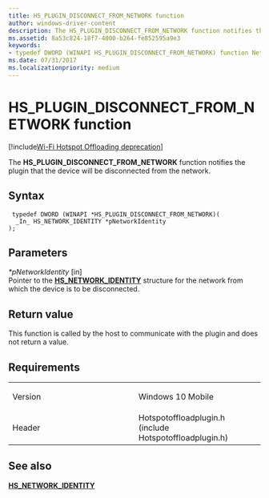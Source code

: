 ```yaml
---
title: HS_PLUGIN_DISCONNECT_FROM_NETWORK function
author: windows-driver-content
description: The HS_PLUGIN_DISCONNECT_FROM_NETWORK function notifies the plugin that the device will be disconnected from the network.
ms.assetid: 8a53c824-18f7-4000-b264-fe852595a9e3
keywords: 
- typedef DWORD (WINAPI HS_PLUGIN_DISCONNECT_FROM_NETWORK) function Network Drivers Starting with Windows Vista
ms.date: 07/31/2017
ms.localizationpriority: medium
---
```


# HS\_PLUGIN\_DISCONNECT\_FROM\_NETWORK function

[!include[Wi-Fi Hotspot Offloading deprecation](wi-fi-hotspot-offloading-deprecation.md)]


The **HS\_PLUGIN\_DISCONNECT\_FROM\_NETWORK** function notifies the plugin that the device will be disconnected from the network.

Syntax
------

```ManagedCPlusPlus
 typedef DWORD (WINAPI *HS_PLUGIN_DISCONNECT_FROM_NETWORK)(
  _In_ HS_NETWORK_IDENTITY *pNetworkIdentity
);
```

Parameters
----------

*\*pNetworkIdentity* \[in\]  
Pointer to the [**HS\_NETWORK\_IDENTITY**](hs-network-identity.md) structure for the network from which the device is to be disconnected.

Return value
------------

This function is called by the host to communicate with the plugin and does not return a value.

Requirements
------------

<table>
<colgroup>
<col width="50%" />
<col width="50%" />
</colgroup>
<tbody>
<tr class="odd">
<td><p>Version</p></td>
<td><p>Windows 10 Mobile</p></td>
</tr>
<tr class="even">
<td><p>Header</p></td>
<td>Hotspotoffloadplugin.h (include Hotspotoffloadplugin.h)</td>
</tr>
</tbody>
</table>

## See also


[**HS\_NETWORK\_IDENTITY**](hs-network-identity.md)

 

 




